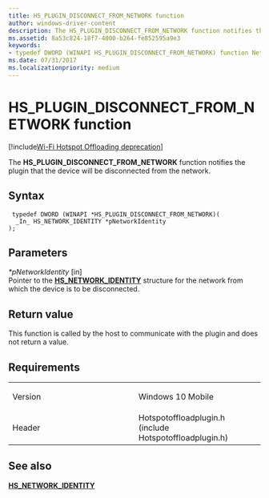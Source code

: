 ```yaml
---
title: HS_PLUGIN_DISCONNECT_FROM_NETWORK function
author: windows-driver-content
description: The HS_PLUGIN_DISCONNECT_FROM_NETWORK function notifies the plugin that the device will be disconnected from the network.
ms.assetid: 8a53c824-18f7-4000-b264-fe852595a9e3
keywords: 
- typedef DWORD (WINAPI HS_PLUGIN_DISCONNECT_FROM_NETWORK) function Network Drivers Starting with Windows Vista
ms.date: 07/31/2017
ms.localizationpriority: medium
---
```


# HS\_PLUGIN\_DISCONNECT\_FROM\_NETWORK function

[!include[Wi-Fi Hotspot Offloading deprecation](wi-fi-hotspot-offloading-deprecation.md)]


The **HS\_PLUGIN\_DISCONNECT\_FROM\_NETWORK** function notifies the plugin that the device will be disconnected from the network.

Syntax
------

```ManagedCPlusPlus
 typedef DWORD (WINAPI *HS_PLUGIN_DISCONNECT_FROM_NETWORK)(
  _In_ HS_NETWORK_IDENTITY *pNetworkIdentity
);
```

Parameters
----------

*\*pNetworkIdentity* \[in\]  
Pointer to the [**HS\_NETWORK\_IDENTITY**](hs-network-identity.md) structure for the network from which the device is to be disconnected.

Return value
------------

This function is called by the host to communicate with the plugin and does not return a value.

Requirements
------------

<table>
<colgroup>
<col width="50%" />
<col width="50%" />
</colgroup>
<tbody>
<tr class="odd">
<td><p>Version</p></td>
<td><p>Windows 10 Mobile</p></td>
</tr>
<tr class="even">
<td><p>Header</p></td>
<td>Hotspotoffloadplugin.h (include Hotspotoffloadplugin.h)</td>
</tr>
</tbody>
</table>

## See also


[**HS\_NETWORK\_IDENTITY**](hs-network-identity.md)

 

 




